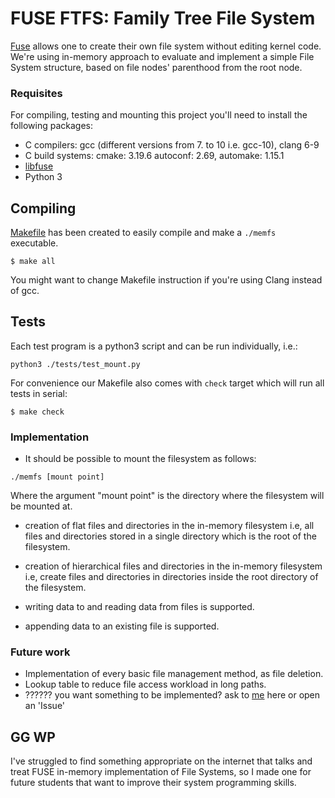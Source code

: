# FUSE FTFS: Family Tree File System

[Fuse](https://en.wikipedia.org/wiki/Filesystem_in_Userspace) allows one
to create their own file system without editing kernel code. We're using in-memory approach to evaluate and implement a simple File System structure, based on file nodes' parenthood from the root node.

### Requisites

For compiling, testing and mounting this project you'll need to install the following packages:

- C compilers: gcc (different versions from 7. to 10 i.e. gcc-10), clang 6-9
- C build systems: cmake: 3.19.6 autoconf: 2.69, automake: 1.15.1
- [libfuse](https://github.com/libfuse/libfuse)
- Python 3

## Compiling

[Makefile](Makefile) has been created to easily compile and make a `./memfs` executable.

```console
$ make all
```

You might want to change Makefile instruction if you're using Clang instead of gcc.

## Tests

Each test program is a python3 script and can be run individually, i.e.:

```console
python3 ./tests/test_mount.py
```

For convenience our Makefile also comes with `check` target which will run all tests in serial:

```console
$ make check
```

### Implementation

- It should be possible to mount the filesystem as follows:

``` console
./memfs [mount point]
```

Where the argument "mount point" is the directory where the filesystem will be mounted at.

- creation of flat files and directories in the in-memory filesystem i.e, all files and directories stored in a single directory which is the root of the filesystem.

- creation of hierarchical files and directories in the in-memory filesystem i.e, create files and directories in directories inside the root directory of the filesystem.

- writing data to and reading data from files is supported. 

- appending data to an existing file is supported.

### Future work

- Implementation of every basic file management method, as file deletion.
- Lookup table to reduce file access workload in long paths.
- ?????? you want something to be implemented? ask to [me](https://instagram.com/instamisu) here or open an 'Issue'

## GG WP

I've struggled to find something appropriate on the internet that talks and treat FUSE in-memory implementation of File Systems, so I made one for future students that want to improve their system programming skills.
